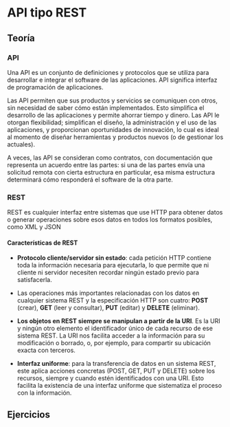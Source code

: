 # API tipo REST

## Teoría

### API

Una API es un conjunto de definiciones y protocolos que se utiliza para desarrollar e integrar el software de las aplicaciones. API significa interfaz de programación de aplicaciones.

Las API permiten que sus productos y servicios se comuniquen con otros, sin necesidad de saber cómo están implementados. Esto simplifica el desarrollo de las aplicaciones y permite ahorrar tiempo y dinero. Las API le otorgan flexibilidad; simplifican el diseño, la administración y el uso de las aplicaciones, y proporcionan oportunidades de innovación, lo cual es ideal al momento de diseñar herramientas y productos nuevos (o de gestionar los actuales).

A veces, las API se consideran como contratos, con documentación que representa un acuerdo entre las partes: si una de las partes envía una solicitud remota con cierta estructura en particular, esa misma estructura determinará cómo responderá el software de la otra parte.

### REST

REST es cualquier interfaz entre sistemas que use HTTP para obtener datos o generar operaciones sobre esos datos en todos los formatos posibles, como XML y JSON

#### Características de REST

* **Protocolo cliente/servidor sin estado**: cada petición HTTP contiene toda la información necesaria para ejecutarla, lo que permite que ni cliente ni servidor necesiten recordar ningún estado previo para satisfacerla.

* Las operaciones más importantes relacionadas con los datos en cualquier sistema REST y la especificación HTTP son cuatro: **POST** (crear), **GET** (leer y consultar), **PUT** (editar) y **DELETE** (eliminar).

* **Los objetos en REST siempre se manipulan a partir de la URI**. Es la URI y ningún otro elemento el identificador único de cada recurso de ese sistema REST. La URI nos facilita acceder a la información para su modificación o borrado, o, por ejemplo, para compartir su ubicación exacta con terceros. 

* **Interfaz uniforme**: para la transferencia de datos en un sistema REST, este aplica acciones concretas (POST, GET, PUT y DELETE) sobre los recursos, siempre y cuando estén identificados con una URI. Esto facilita la existencia de una interfaz uniforme que sistematiza el proceso con la información.

## Ejercicios
